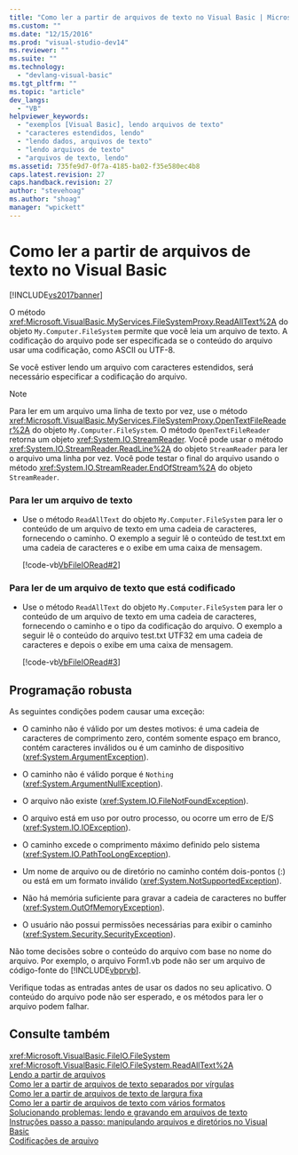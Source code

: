 ```yaml
---
title: "Como ler a partir de arquivos de texto no Visual Basic | Microsoft Docs"
ms.custom: ""
ms.date: "12/15/2016"
ms.prod: "visual-studio-dev14"
ms.reviewer: ""
ms.suite: ""
ms.technology: 
  - "devlang-visual-basic"
ms.tgt_pltfrm: ""
ms.topic: "article"
dev_langs: 
  - "VB"
helpviewer_keywords: 
  - "exemplos [Visual Basic], lendo arquivos de texto"
  - "caracteres estendidos, lendo"
  - "lendo dados, arquivos de texto"
  - "lendo arquivos de texto"
  - "arquivos de texto, lendo"
ms.assetid: 735fe9d7-0f7a-4185-ba02-f35e580ec4b8
caps.latest.revision: 27
caps.handback.revision: 27
author: "stevehoag"
ms.author: "shoag"
manager: "wpickett"
---
```

# Como ler a partir de arquivos de texto no Visual Basic
[!INCLUDE[vs2017banner](../../../../csharp/includes/vs2017banner.md)]

O método <xref:Microsoft.VisualBasic.MyServices.FileSystemProxy.ReadAllText%2A> do objeto `My.Computer.FileSystem` permite que você leia um arquivo de texto.  A codificação do arquivo pode ser especificada se o conteúdo do arquivo usar uma codificação, como ASCII ou UTF\-8.  
  
 Se você estiver lendo um arquivo com caracteres estendidos, será necessário especificar a codificação do arquivo.  
  
> [!NOTE]
>  Para ler em um arquivo uma linha de texto por vez, use o método <xref:Microsoft.VisualBasic.MyServices.FileSystemProxy.OpenTextFileReader%2A> do objeto `My.Computer.FileSystem`.  O método `OpenTextFileReader` retorna um objeto <xref:System.IO.StreamReader>.  Você pode usar o método <xref:System.IO.StreamReader.ReadLine%2A> do objeto `StreamReader` para ler o arquivo uma linha por vez.  Você pode testar o final do arquivo usando o método <xref:System.IO.StreamReader.EndOfStream%2A> do objeto `StreamReader`.  
  
### Para ler um arquivo de texto  
  
-   Use o método `ReadAllText` do objeto `My.Computer.FileSystem` para ler o conteúdo de um arquivo de texto em uma cadeia de caracteres, fornecendo o caminho.  O exemplo a seguir lê o conteúdo de test.txt em uma cadeia de caracteres e o exibe em uma caixa de mensagem.  
  
     [!code-vb[VbFileIORead#2](../../../../visual-basic/developing-apps/programming/drives-directories-files/codesnippet/VisualBasic/how-to-read-from-text-files_1.vb)]  
  
### Para ler de um arquivo de texto que está codificado  
  
-   Use o método `ReadAllText` do objeto `My.Computer.FileSystem` para ler o conteúdo de um arquivo de texto em uma cadeia de caracteres, fornecendo o caminho e o tipo da codificação do arquivo.  O exemplo a seguir lê o conteúdo do arquivo test.txt UTF32 em uma cadeia de caracteres e depois o exibe em uma caixa de mensagem.  
  
     [!code-vb[VbFileIORead#3](../../../../visual-basic/developing-apps/programming/drives-directories-files/codesnippet/VisualBasic/how-to-read-from-text-files_2.vb)]  
  
## Programação robusta  
 As seguintes condições podem causar uma exceção:  
  
-   O caminho não é válido por um destes motivos: é uma cadeia de caracteres de comprimento zero, contém somente espaço em branco, contém caracteres inválidos ou é um caminho de dispositivo \(<xref:System.ArgumentException>\).  
  
-   O caminho não é válido porque é `Nothing` \(<xref:System.ArgumentNullException>\).  
  
-   O arquivo não existe \(<xref:System.IO.FileNotFoundException>\).  
  
-   O arquivo está em uso por outro processo, ou ocorre um erro de E\/S \(<xref:System.IO.IOException>\).  
  
-   O caminho excede o comprimento máximo definido pelo sistema \(<xref:System.IO.PathTooLongException>\).  
  
-   Um nome de arquivo ou de diretório no caminho contém dois\-pontos \(:\) ou está em um formato inválido \(<xref:System.NotSupportedException>\).  
  
-   Não há memória suficiente para gravar a cadeia de caracteres no buffer \(<xref:System.OutOfMemoryException>\).  
  
-   O usuário não possui permissões necessárias para exibir o caminho \(<xref:System.Security.SecurityException>\).  
  
 Não tome decisões sobre o conteúdo do arquivo com base no nome do arquivo.  Por exemplo, o arquivo Form1.vb pode não ser um arquivo de código\-fonte do [!INCLUDE[vbprvb](../../../../csharp/programming-guide/concepts/linq/includes/vbprvb_md.md)].  
  
 Verifique todas as entradas antes de usar os dados no seu aplicativo.  O conteúdo do arquivo pode não ser esperado, e os métodos para ler o arquivo podem falhar.  
  
## Consulte também  
 <xref:Microsoft.VisualBasic.FileIO.FileSystem>   
 <xref:Microsoft.VisualBasic.FileIO.FileSystem.ReadAllText%2A>   
 [Lendo a partir de arquivos](../../../../visual-basic/developing-apps/programming/drives-directories-files/reading-from-files.md)   
 [Como ler a partir de arquivos de texto separados por vírgulas](../../../../visual-basic/developing-apps/programming/drives-directories-files/how-to-read-from-comma-delimited-text-files.md)   
 [Como ler a partir de arquivos de texto de largura fixa](../../../../visual-basic/developing-apps/programming/drives-directories-files/how-to-read-from-fixed-width-text-files.md)   
 [Como ler a partir de arquivos de texto com vários formatos](../../../../visual-basic/developing-apps/programming/drives-directories-files/how-to-read-from-text-files-with-multiple-formats.md)   
 [Solucionando problemas: lendo e gravando em arquivos de texto](../../../../visual-basic/developing-apps/programming/drives-directories-files/troubleshooting-reading-from-and-writing-to-text-files.md)   
 [Instruções passo a passo: manipulando arquivos e diretórios no Visual Basic](../../../../visual-basic/developing-apps/programming/drives-directories-files/walkthrough-manipulating-files-and-directories.md)   
 [Codificações de arquivo](../../../../visual-basic/developing-apps/programming/drives-directories-files/file-encodings.md)